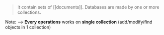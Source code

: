 > It contain sets of [[documents]]. Databases are made by one or more collections.	

Note:
	--> **Every operations** works on **single collection** (add/modify/find objects in 1 collection)